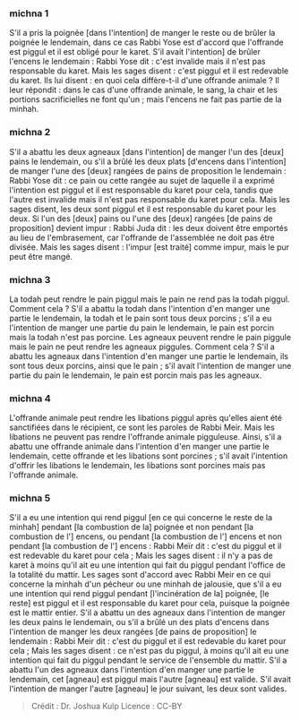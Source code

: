 
### michna 1
S'il a pris la poignée [dans l'intention] de manger le reste ou de brûler la poignée le lendemain, dans ce cas Rabbi Yose est d'accord que l'offrande est piggul et il est obligé pour le karet. S'il avait l'intention] de brûler l'encens le lendemain : Rabbi Yose dit : c'est invalide mais il n'est pas responsable du karet. Mais les sages disent : c'est piggul et il est redevable du karet. Ils lui disent : en quoi cela diffère-t-il d'une offrande animale ? Il leur répondit : dans le cas d'une offrande animale, le sang, la chair et les portions sacrificielles ne font qu'un ; mais l'encens ne fait pas partie de la minhah.

### michna 2
S'il a abattu les deux agneaux [dans l'intention] de manger l'un des [deux] pains le lendemain, ou s'il a brûlé les deux plats [d'encens dans l'intention] de manger l'une des [deux] rangées de pains de proposition le lendemain : Rabbi Yose dit : ce pain ou cette rangée au sujet de laquelle il a exprimé l'intention est piggul et il est responsable du karet pour cela, tandis que l'autre est invalide mais il n'est pas responsable du karet pour cela. Mais les sages disent, les deux sont piggul et il est responsable du karet pour les deux. Si l'un des [deux] pains ou l'une des [deux] rangées [de pains de proposition] devient impur : Rabbi Juda dit : les deux doivent être emportés au lieu de l'embrasement, car l'offrande de l'assemblée ne doit pas être divisée. Mais les sages disent : l'impur [est traité] comme impur, mais le pur peut être mangé.

### michna 3
La todah peut rendre le pain piggul mais le pain ne rend pas la todah piggul. Comment cela ? S'il a abattu la todah dans l'intention d'en manger une partie le lendemain, la todah et le pain sont tous deux porcins ; s'il a eu l'intention de manger une partie du pain le lendemain, le pain est porcin mais la todah n'est pas porcine. Les agneaux peuvent rendre le pain piggule mais le pain ne peut rendre les agneaux piggules. Comment cela ? S'il a abattu les agneaux dans l'intention d'en manger une partie le lendemain, ils sont tous deux porcins, ainsi que le pain ; s'il avait l'intention de manger une partie du pain le lendemain, le pain est porcin mais pas les agneaux.

### michna 4
L'offrande animale peut rendre les libations piggul après qu'elles aient été sanctifiées dans le récipient, ce sont les paroles de Rabbi Meir. Mais les libations ne peuvent pas rendre l'offrande animale pigguleuse. Ainsi, s'il a abattu une offrande animale dans l'intention d'en manger une partie le lendemain, cette offrande et les libations sont porcines ; s'il avait l'intention d'offrir les libations le lendemain, les libations sont porcines mais pas l'offrande animale.

### michna 5
S'il a eu une intention qui rend piggul [en ce qui concerne le reste de la minhah] pendant [la combustion de la] poignée et non pendant [la combustion de l'] encens, ou pendant [la combustion de l'] encens et non pendant [la combustion de l'] encens : Rabbi Meïr dit : c'est du piggul et il est redevable du karet pour cela ; Mais les sages disent : il n'y a pas de karet à moins qu'il ait eu une intention qui fait du piggul pendant l'office de la totalité du mattir. Les sages sont d'accord avec Rabbi Meir en ce qui concerne la minhah d'un pécheur ou une minhah de jalousie, que s'il a eu une intention qui rend piggul pendant [l'incinération de la] poignée, [le reste] est piggul et il est responsable du karet pour cela, puisque la poignée est le mattir entier. S'il a abattu un des agneaux dans l'intention de manger les deux pains le lendemain, ou s'il a brûlé un des plats d'encens dans l'intention de manger les deux rangées [de pains de proposition] le lendemain : Rabbi Meir dit : c'est du piggul et il est redevable du karet pour cela ; Mais les sages disent : ce n'est pas du piggul, à moins qu'il ait eu une intention qui fait du piggul pendant le service de l'ensemble du mattir. S'il a abattu l'un des agneaux dans l'intention d'en manger une partie le lendemain, cet [agneau] est piggul mais l'autre [agneau] est valide. S'il avait l'intention de manger l'autre [agneau] le jour suivant, les deux sont valides.

>Crédit : Dr. Joshua Kulp
>Licence : CC-BY